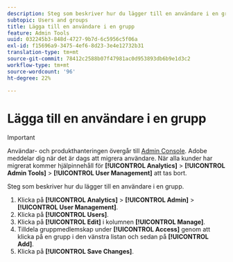 ```yaml
---
description: Steg som beskriver hur du lägger till en användare i en grupp.
subtopic: Users and groups
title: Lägga till en användare i en grupp
feature: Admin Tools
uuid: 032245b3-848d-4727-9b7d-6c5956c5f06a
exl-id: f15696a9-3475-4ef6-8d23-3e4e12732b31
translation-type: tm+mt
source-git-commit: 78412c2588b07f47981ac0d953893db6b9e1d3c2
workflow-type: tm+mt
source-wordcount: '96'
ht-degree: 22%

---
```


# Lägga till en användare i en grupp

>[!IMPORTANT]
>
>Användar- och produkthanteringen övergår till [Admin Console](https://helpx.adobe.com/se/enterprise/using/admin-console.html). Adobe meddelar dig när det är dags att migrera användare. När alla kunder har migrerat kommer hjälpinnehåll för **[!UICONTROL Analytics]** > **[!UICONTROL Admin Tools]** > **[!UICONTROL User Management]** att tas bort.

Steg som beskriver hur du lägger till en användare i en grupp.

1. Klicka på **[!UICONTROL Analytics]** > **[!UICONTROL Admin]** > **[!UICONTROL User Management]**.
1. Klicka på **[!UICONTROL Users]**.
1. Klicka på **[!UICONTROL Edit]** i kolumnen **[!UICONTROL Manage]**.
1. Tilldela gruppmedlemskap under **[!UICONTROL Access]** genom att klicka på en grupp i den vänstra listan och sedan på **[!UICONTROL Add]**.
1. Klicka på **[!UICONTROL Save Changes]**.

